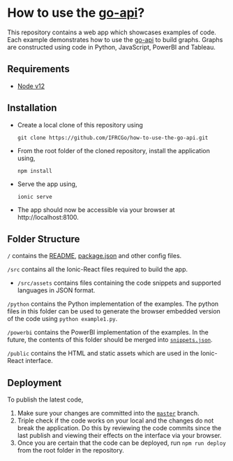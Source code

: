 # How to use the [go-api](https://github.com/IFRCGo/go-api)?

This repository contains a web app which showcases examples of code. Each
example demonstrates how to use the [go-api](https://github.com/IFRCGo/go-api)
to build graphs. Graphs are constructed using code in Python, JavaScript,
PowerBI and Tableau.

## Requirements

-   [Node v12](https://nodejs.org/en/download/)

## Installation

-   Create a local clone of this repository using

    `git clone https://github.com/IFRCGo/how-to-use-the-go-api.git`

-   From the root folder of the cloned repository, install the application
    using,

    `npm install`

-   Serve the app using,

    `ionic serve`

-   The app should now be accessible via your browser at http://localhost:8100.

## Folder Structure

`/` contains the [README](./README.md), [package.json](./package.json) and other
config files.

`/src` contains all the Ionic-React files required to build the app.

-   `/src/assets` contains files containing the code snippets and supported
    languages in JSON format.

`/python` contains the Python implementation of the examples. The python files
in this folder can be used to generate the browser embedded version of the code
using `python example1.py`.

`/powerbi` contains the PowerBI implementation of the examples. In the future,
the contents of this folder should be merged into
[`snippets.json`](/src/assets/snippets.json).

`/public` contains the HTML and static assets which are used in the Ionic-React
interface.

## Deployment

To publish the latest code,

1. Make sure your changes are committed into the [`master`](/tree/master)
   branch.
2. Triple check if the code works on your local and the changes do not break the
   application. Do this by reviewing the code commits since the last publish and
   viewing their effects on the interface via your browser.
3. Once you are certain that the code can be deployed, run `npm run deploy` from
   the root folder in the repository.
